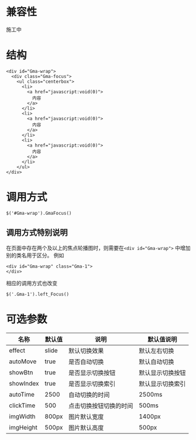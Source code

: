 # 兼容性

施工中

# 结构

```
<div id="Gma-wrap">
  <div class="Gma-focus">
    <ul class="centerbox">
      <li>
        <a href="javascript:void(0)">
          内容				
        </a>
      </li>
      <li>
        <a href="javascript:void(0)">
          内容				
        </a>
      </li>
      <li>
        <a href="javascript:void(0)">
          内容
        </a>
      </li>
    </ul>
</div>
```

# 调用方式

```
$('#Gma-wrap').GmaFocus()
```

## 调用方式特别说明

在页面中存在两个及以上的焦点轮播图时，则需要在```<div id="Gma-wrap">``` 中增加别的类名用于区分。
例如
```
<div id="Gma-wrap" class="Gma-1">
</div>

```
相应的调用方式也改变

```
$('.Gma-1').left_Focus()
```

# 可选参数
| 名称 | 默认值 | 说明 | 默认值说明 |
| ------ | ------ | ------ | ------ |
| effect | slide | 默认切换效果 | 默认左右切换 |
| autoMove | true | 是否自动切换 | 默认自动切换 |
| showBtn | true | 是否显示切换按钮 | 默认显示切换按钮 |
| showIndex | true | 是否显示切换索引 | 默认显示切换索引 |
| autoTime | 2500 | 自动切换的时间 | 2500ms |
| clickTime | 500 | 点击切换按钮切换的时间 | 500ms |
| imgWidth | 800px | 图片默认宽度 | 1400px |
| imgHeight | 500px | 图片默认高度 | 500px |